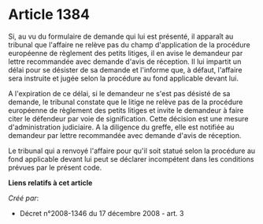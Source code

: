 # Article 1384

Si, au vu du formulaire de demande qui lui est présenté, il apparaît au tribunal que l'affaire ne relève pas du champ
d'application de la procédure européenne de règlement des petits litiges, il en avise le demandeur par lettre recommandée
avec demande d'avis de réception. Il lui impartit un délai pour se désister de sa demande et l'informe que, à défaut,
l'affaire sera instruite et jugée selon la procédure au fond applicable devant lui. 

A l'expiration de ce délai, si le demandeur ne s'est pas désisté de sa demande, le tribunal constate que le litige ne relève
pas de la procédure européenne de règlement des petits litiges et invite le demandeur à faire citer le défendeur par voie de
signification. Cette décision est une mesure d'administration judiciaire. A la diligence du greffe, elle est notifiée au
demandeur par lettre recommandée avec demande d'avis de réception. 

Le tribunal qui a renvoyé l'affaire pour qu'il soit statué selon la procédure au fond applicable devant lui peut se déclarer
incompétent dans les conditions prévues par le présent code.

**Liens relatifs à cet article**

_Créé par_:

  - Décret n°2008-1346 du 17 décembre 2008 - art. 3
